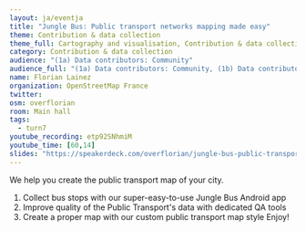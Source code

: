 ```yaml
---
layout: ja/eventja
title: "Jungle Bus: Public transport networks mapping made easy"
theme: Contribution & data collection
theme_full: Cartography and visualisation, Contribution & data collection, Transport, routing and urban planning
category: Contribution & data collection
audience: "(1a) Data contributors: Community"
audience_full: "(1a) Data contributors: Community, (1b) Data contributors: Public administration (open data, data feedback...), (1c) Data contributors: Companies (data feedback, driven by need of data...), (2a) Data users: Commercial, (2b) Data users: Non-profit and public service"
name: Florian Lainez
organization: OpenStreetMap France
twitter:
osm: overflorian
room: Main hall
tags:
  - turn7
youtube_recording: etp92SNhmiM
youtube_time: [60,14]
slides: "https://speakerdeck.com/overflorian/jungle-bus-public-transport-networks-mapping-made-easy-number-sotm2017"
---
```

We help you create the public transport map of your city.
1. Collect bus stops with our super-easy-to-use Jungle Bus Android app
2. Improve quality of the Public Transport's data with dedicated QA tools
3. Create a proper map with our custom public transport map style
Enjoy!

